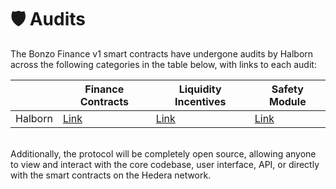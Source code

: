 # 🛡️ Audits

The Bonzo Finance v1 smart contracts have undergone audits by Halborn across the following categories in the table below, with links to each audit:

|         | Finance Contracts                                              | Liquidity Incentives                                           | Safety Module                                               |
| ------- | -------------------------------------------------------------- | -------------------------------------------------------------- | ----------------------------------------------------------- |
| Halborn | [Link](https://www.halborn.com/audits/bonzo/finance-contracts) | [Link](https://www.halborn.com/audits/bonzo/finance-contracts) | [Link](https://www.halborn.com/audits/bonzo/staking-module) |

\
Additionally, the protocol will be completely open source, allowing anyone to view and interact with the core codebase, user interface, API, or directly with the smart contracts on the Hedera network.
